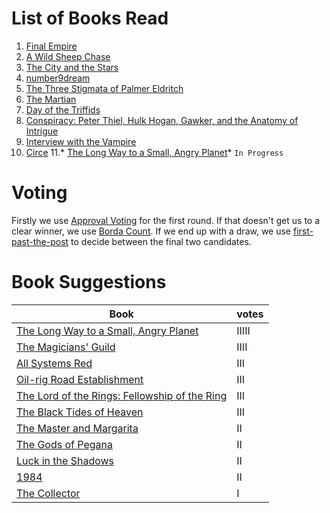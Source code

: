 <!-- TITLE: Book Gathering -->
<!-- SUBTITLE: The Book Gathering -->

# List of Books Read
1. [Final Empire](books/the-final-empire)
2. [A Wild Sheep Chase](books/a-wild-sheep-chase)
3. [The City and the Stars](books/the-city-and-the-stars)
4. [number9dream](books/number-9-dream)
5. [The Three Stigmata of Palmer Eldritch](books/the-three-stigmata-of-palmer-eldritch)
6. [The Martian](books/the-martian)
7. [Day of the Triffids](books/day-of-the-triffids)
8. [Conspiracy: Peter Thiel, Hulk Hogan, Gawker, and the Anatomy of Intrigue](books/conspiracy)
9. [Interview with the Vampire](books/interview-with-the-vampire)
10. [Circe](books/circe)
11.* [The Long Way to a Small, Angry Planet](books/the-long-way-to-a-small-angry-planet)* `In Progress`

# Voting
Firstly we use [Approval Voting](https://en.wikipedia.org/wiki/Approval_voting) for the first round.
If that doesn't get us to a clear winner, we use [Borda Count](https://en.wikipedia.org/wiki/Borda_count).
If we end up with a draw, we use [first-past-the-post](https://en.wikipedia.org/wiki/First-past-the-post_voting) to decide between the final two candidates.

# Book Suggestions
| Book | votes |
|  --- | --- |
| [The Long Way to a Small, Angry Planet](https://www.goodreads.com/book/show/22733729-the-long-way-to-a-small-angry-planet) | IIIII |
| [The Magicians' Guild](https://www.goodreads.com/book/show/28249.The_Magicians_Guild) | IIII |
| [All Systems Red](https://www.goodreads.com/book/show/32758901-all-systems-red) | III |
| [Oil-rig Road Establishment](https://wiki.darn.games/sammy-the-real-tall-cat) | III |
| [The Lord of the Rings: Fellowship of the Ring](https://www.goodreads.com/book/show/13356706-the-fellowship-of-the-ring) | III |
| [The Black Tides of Heaven](https://www.goodreads.com/book/show/33099588-the-black-tides-of-heaven) | III |
| [The Master and Margarita](https://www.goodreads.com/book/show/117833.The_Master_and_Margarita) | II |
| [The Gods of Pegana](https://www.goodreads.com/book/show/1138654.The_Gods_of_Pegana) | II |
| [Luck in the Shadows](https://www.goodreads.com/book/show/9636143-luck-in-the-shadows) | II |
| [1984](https://www.goodreads.com/book/show/3744438-1984) | II |
| [The Collector](https://www.goodreads.com/book/show/243705.The_Collector) | I |
